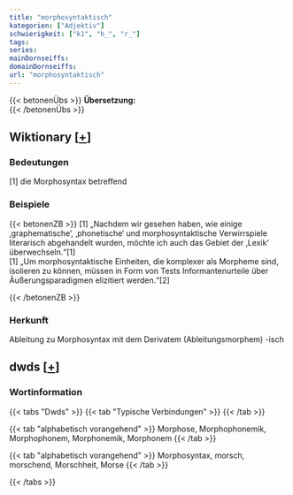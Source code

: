 ```yaml
---
title: "morphosyntaktisch"
kategorien: ["Adjektiv"]
schwierigkeit: ["k1", "h_", "r_"]
tags:
series:
mainDornseiffs:
domainDornseiffs:
url: "morphosyntaktisch"
---
```


{{< betonenÜbs >}}
**Übersetzung:**  
{{< /betonenÜbs >}}

## Wiktionary [[+](https://de.wiktionary.org/wiki/morphosyntaktisch)]

### Bedeutungen
[1] die Morphosyntax betreffend  

### Beispiele
{{< betonenZB >}}
[1] „Nachdem wir gesehen haben, wie einige ‚graphematische‘, ‚phonetische‘ und morphosyntaktische Verwirrspiele literarisch abgehandelt wurden, möchte ich auch das Gebiet der ‚Lexik‘ überwechseln.“[1]  
[1] „Um morphosyntaktische Einheiten, die komplexer als Morpheme sind, isolieren zu können, müssen in Form von Tests Informantenurteile über Äußerungsparadigmen elizitiert werden.“[2]  

{{< /betonenZB >}}
### Herkunft
Ableitung zu Morphosyntax mit dem Derivatem (Ableitungsmorphem) -isch  



## dwds [[+](https://www.dwds.de/wb/morphosyntaktisch)]

### Wortinformation
{{< tabs "Dwds" >}}
{{< tab "Typische Verbindungen" >}}
{{< /tab >}}

{{< tab "alphabetisch vorangehend" >}}
Morphose, Morphophonemik, Morphophonem, Morphonemik, Morphonem
{{< /tab >}}

{{< tab "alphabetisch vorangehend" >}}
Morphosyntax, morsch, morschend, Morschheit, Morse
{{< /tab >}}

{{< /tabs >}}

